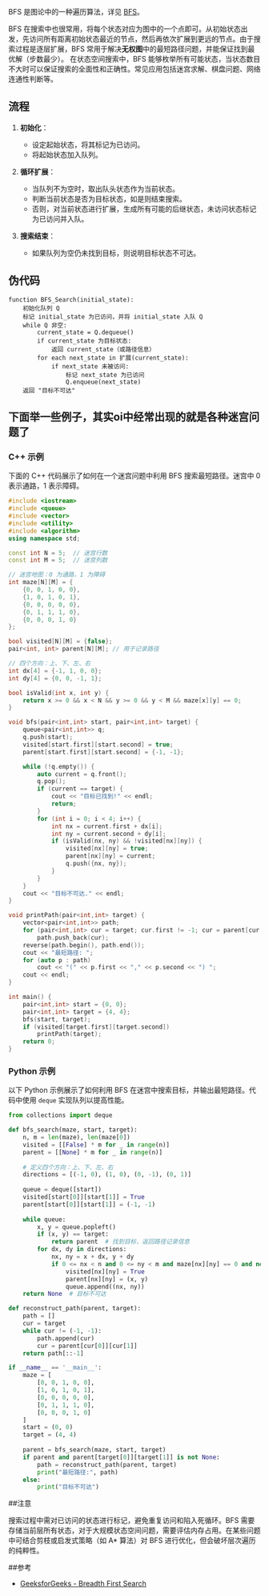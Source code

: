 BFS 是图论中的一种遍历算法，详见 [BFS](../graph/bfs.md)。

BFS 在搜索中也很常用，将每个状态对应为图中的一个点即可。从初始状态出发，先访问所有距离初始状态最近的节点，然后再依次扩展到更远的节点。由于搜索过程是逐层扩展，BFS 常用于解决**无权图**中的最短路径问题，并能保证找到最优解（步数最少）。
在状态空间搜索中，BFS 能够枚举所有可能状态，当状态数目不大时可以保证搜索的全面性和正确性。常见应用包括迷宫求解、棋盘问题、网络连通性判断等。

## 流程

1. **初始化**：  
   - 设定起始状态，将其标记为已访问。
   - 将起始状态加入队列。

2. **循环扩展**：  
   - 当队列不为空时，取出队头状态作为当前状态。
   - 判断当前状态是否为目标状态，如是则结束搜索。
   - 否则，对当前状态进行扩展，生成所有可能的后继状态，未访问状态标记为已访问并入队。

3. **搜索结束**：  
   - 如果队列为空仍未找到目标，则说明目标状态不可达。

## 伪代码

```
function BFS_Search(initial_state):
    初始化队列 Q
    标记 initial_state 为已访问，并将 initial_state 入队 Q
    while Q 非空:
        current_state = Q.dequeue()
        if current_state 为目标状态:
            返回 current_state（或路径信息）
        for each next_state in 扩展(current_state):
            if next_state 未被访问:
                标记 next_state 为已访问
                Q.enqueue(next_state)
    返回 "目标不可达"
```

## 下面举一些例子，其实oi中经常出现的就是各种迷宫问题了

### C++ 示例

下面的 C++ 代码展示了如何在一个迷宫问题中利用 BFS 搜索最短路径。迷宫中 0 表示通路，1 表示障碍。

```cpp
#include <iostream>
#include <queue>
#include <vector>
#include <utility>
#include <algorithm>
using namespace std;

const int N = 5;  // 迷宫行数
const int M = 5;  // 迷宫列数

// 迷宫地图：0 为通路，1 为障碍
int maze[N][M] = {
    {0, 0, 1, 0, 0},
    {1, 0, 1, 0, 1},
    {0, 0, 0, 0, 0},
    {0, 1, 1, 1, 0},
    {0, 0, 0, 1, 0}
};

bool visited[N][M] = {false};
pair<int, int> parent[N][M]; // 用于记录路径

// 四个方向：上、下、左、右
int dx[4] = {-1, 1, 0, 0};
int dy[4] = {0, 0, -1, 1};

bool isValid(int x, int y) {
    return x >= 0 && x < N && y >= 0 && y < M && maze[x][y] == 0;
}

void bfs(pair<int,int> start, pair<int,int> target) {
    queue<pair<int,int>> q;
    q.push(start);
    visited[start.first][start.second] = true;
    parent[start.first][start.second] = {-1, -1};

    while (!q.empty()) {
        auto current = q.front();
        q.pop();
        if (current == target) {
            cout << "目标已找到!" << endl;
            return;
        }
        for (int i = 0; i < 4; i++) {
            int nx = current.first + dx[i];
            int ny = current.second + dy[i];
            if (isValid(nx, ny) && !visited[nx][ny]) {
                visited[nx][ny] = true;
                parent[nx][ny] = current;
                q.push({nx, ny});
            }
        }
    }
    cout << "目标不可达." << endl;
}

void printPath(pair<int,int> target) {
    vector<pair<int,int>> path;
    for (pair<int,int> cur = target; cur.first != -1; cur = parent[cur.first][cur.second])
        path.push_back(cur);
    reverse(path.begin(), path.end());
    cout << "最短路径: ";
    for (auto p : path)
        cout << "(" << p.first << "," << p.second << ") ";
    cout << endl;
}

int main() {
    pair<int,int> start = {0, 0};
    pair<int,int> target = {4, 4};
    bfs(start, target);
    if (visited[target.first][target.second])
        printPath(target);
    return 0;
}
```

### Python 示例

以下 Python 示例展示了如何利用 BFS 在迷宫中搜索目标，并输出最短路径。代码中使用 `deque` 实现队列以提高性能。

```python
from collections import deque

def bfs_search(maze, start, target):
    n, m = len(maze), len(maze[0])
    visited = [[False] * m for _ in range(n)]
    parent = [[None] * m for _ in range(n)]
    
    # 定义四个方向：上、下、左、右
    directions = [(-1, 0), (1, 0), (0, -1), (0, 1)]
    
    queue = deque([start])
    visited[start[0]][start[1]] = True
    parent[start[0]][start[1]] = (-1, -1)
    
    while queue:
        x, y = queue.popleft()
        if (x, y) == target:
            return parent  # 找到目标，返回路径记录信息
        for dx, dy in directions:
            nx, ny = x + dx, y + dy
            if 0 <= nx < n and 0 <= ny < m and maze[nx][ny] == 0 and not visited[nx][ny]:
                visited[nx][ny] = True
                parent[nx][ny] = (x, y)
                queue.append((nx, ny))
    return None  # 目标不可达

def reconstruct_path(parent, target):
    path = []
    cur = target
    while cur != (-1, -1):
        path.append(cur)
        cur = parent[cur[0]][cur[1]]
    return path[::-1]

if __name__ == '__main__':
    maze = [
        [0, 0, 1, 0, 0],
        [1, 0, 1, 0, 1],
        [0, 0, 0, 0, 0],
        [0, 1, 1, 1, 0],
        [0, 0, 0, 1, 0]
    ]
    start = (0, 0)
    target = (4, 4)
    
    parent = bfs_search(maze, start, target)
    if parent and parent[target[0]][target[1]] is not None:
        path = reconstruct_path(parent, target)
        print("最短路径:", path)
    else:
        print("目标不可达")
```

##注意

搜索过程中需对已访问的状态进行标记，避免重复访问和陷入死循环。BFS 需要存储当前层所有状态，对于大规模状态空间问题，需要评估内存占用。在某些问题中可结合剪枝或启发式策略（如 A* 算法）对 BFS 进行优化，但会破坏层次遍历的纯粹性。

##参考
- [GeeksforGeeks - Breadth First Search](https://www.geeksforgeeks.org/breadth-first-search-or-bfs-for-a-graph/)
